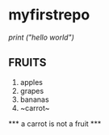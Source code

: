 # **myfirstrepo**
*print ("hello world")*

## FRUITS
1. apples
2. grapes
3. bananas
4. ~carrot~

*** a carrot is not a fruit ***
